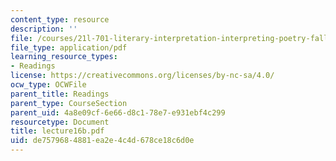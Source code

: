 ```yaml
---
content_type: resource
description: ''
file: /courses/21l-701-literary-interpretation-interpreting-poetry-fall-2003/de7579684881ea2e4c4d678ce18c6d0e_lecture16b.pdf
file_type: application/pdf
learning_resource_types:
- Readings
license: https://creativecommons.org/licenses/by-nc-sa/4.0/
ocw_type: OCWFile
parent_title: Readings
parent_type: CourseSection
parent_uid: 4a8e09cf-6e66-d8c1-78e7-e931ebf4c299
resourcetype: Document
title: lecture16b.pdf
uid: de757968-4881-ea2e-4c4d-678ce18c6d0e
---
```

